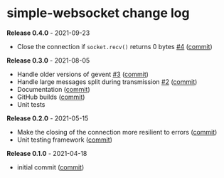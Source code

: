 # simple-websocket change log

**Release 0.4.0** - 2021-09-23

- Close the connection if `socket.recv()` returns 0 bytes [#4](https://github.com/miguelgrinberg/simple-websocket/issues/4) ([commit](https://github.com/miguelgrinberg/simple-websocket/commit/6a75a742fe28ef6fe30ca901144478c466640967))

**Release 0.3.0** - 2021-08-05

- Handle older versions of gevent [#3](https://github.com/miguelgrinberg/simple-websocket/issues/3) ([commit](https://github.com/miguelgrinberg/simple-websocket/commit/5ce50802d053bf04d1f6f8c43569105bc5c0b389))
- Handle large messages split during transmission [#2](https://github.com/miguelgrinberg/simple-websocket/issues/2) ([commit](https://github.com/miguelgrinberg/simple-websocket/commit/e16058daf6d0329028b7f9b81f65f13b64e8e45b))
- Documentation ([commit](https://github.com/miguelgrinberg/simple-websocket/commit/02cbe78c723b298af9114989c41b8660b8aad3fb))
- GitHub builds ([commit](https://github.com/miguelgrinberg/simple-websocket/commit/e846f0f86f8bdfed6fb2e7f5fff62abad6de518c))
- Unit tests

**Release 0.2.0** - 2021-05-15

- Make the closing of the connection more resilient to errors ([commit](https://github.com/miguelgrinberg/simple-websocket/commit/6cdf24a8fc1fb782db968e6d4526cced6984d5a4))
- Unit testing framework ([commit](https://github.com/miguelgrinberg/simple-websocket/commit/35de1658593a153b6926f05b3e3b2eadda814a47))

**Release 0.1.0** - 2021-04-18

- initial commit ([commit](https://github.com/miguelgrinberg/simple-websocket/commit/1ddd63d230950f40683a7771eb3ce6ae7d199c23))

